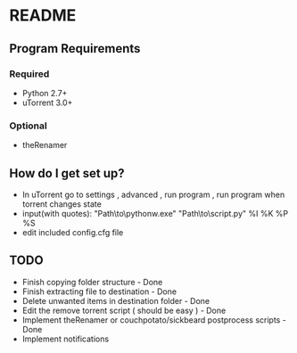 # README #

## Program Requirements ##

### Required ###

* Python 2.7+
* uTorrent 3.0+

### Optional ###

* theRenamer

## How do I get set up? ##

* In uTorrent go to settings , advanced , run program , run program when torrent changes state
* input(with quotes):
                "Path\to\pythonw.exe" "Path\to\script.py" %I %K %P %S
* edit included config.cfg file

## TODO ##

* Finish copying folder structure - Done
* Finish extracting file to destination - Done
* Delete unwanted items in destination folder - Done
* Edit the remove torrent script ( should be easy ) - Done
* Implement theRenamer or couchpotato/sickbeard postprocess scripts - Done
* Implement notifications